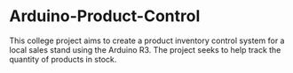 # Arduino-Product-Control
This college project aims to create a product inventory control system for a local sales stand using the Arduino R3. The project seeks to help track the quantity of products in stock.
